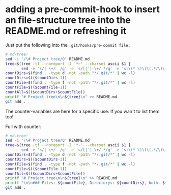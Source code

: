 ﻿# adding a pre-commit-hook to insert an file-structure tree into the README.md or refreshing it


Just put the following into the `.git/hooks/pre-commit file:`

``` sh
# md-tree!
sed -i '/\# Project tree/Q' README.md
tree=$(tree -tf --noreport -I '*~' --charset ascii $1 |
       sed -e 's/| \+/  /g' -e 's/[|`]-\+/ */g' -e 's:\(* \)\(\(.*/\)\([^/]\+\)\):\1[\4](\2):g')
countDirs=$(find . -type d -not -path "*/.git/*" | wc -l)
countDirs=$(($countDirs-1))
countFile=$(find . -type f -not -path "*/.git/*" | wc -l)
countFile=$(($countFile-1))
countAll=$(($countDirs+$countFile))
printf "# Project tree\n\n${tree}\n" >> README.md
git add .
```

The counter-variables are here for a specific use: If you wan't to list them too!

Full with counter: 
``` sh
# md-tree!
sed -i '/\# Project tree/Q' README.md
tree=$(tree -tf --noreport -I '*~' --charset ascii $1 |
       sed -e 's/| \+/  /g' -e 's/[|`]-\+/ */g' -e 's:\(* \)\(\(.*/\)\([^/]\+\)\):\1[\4](\2):g')
countDirs=$(find . -type d -not -path "*/.git/*" | wc -l)
countDirs=$(($countDirs-1))
countFile=$(find . -type f -not -path "*/.git/*" | wc -l)
countFile=$(($countFile-1))
countAll=$(($countDirs+$countFile))
printf "# Project tree\n\n${tree}\n" >> README.md
printf "\n\n### Files: ${countFile}, Directorys: ${countDirs}, both: ${countAll}\n" >> README.md
git add .
```